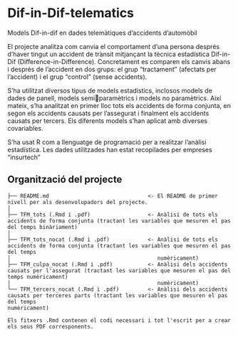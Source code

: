 # Dif-in-Dif-telematics
Models Dif-in-dif en dades telemàtiques d’accidents d’automòbil

El projecte analitza com canvia el comportament d’una persona després d’haver tingut un accident de trànsit mitjançant la tècnica estadística Dif-in-Dif (Difference-in-Difference). Concretament es comparen els canvis abans i després de l’accident en dos grups: el grup “tractament” (afectats per l’accident) i el grup “control”
(sense accidents).

S’ha utilitzat diversos tipus de models estadístics, inclosos models de dades de panell, models semiparamètrics i models no paramètrics. Així mateix, s’ha analitzat en primer lloc tots els accidents de forma conjunta, en segon els accidents causats per l’assegurat i finalment els accidents causats per tercers. Els
diferents models s’han aplicat amb diverses covariables.

S’ha usat R com a llenguatge de programació per a realitzar l’anàlisi estadística. Les dades utilitzades han estat recopilades per empreses “insurtech”

Organització del projecte
------------

    ├── README.md                               <- El README de primer nivell per als desenvolupadors del projecte.
    │ 
    ├── TFM_tots (.Rmd i .pdf)                  <- Anàlisi de tots els accidents de forma conjunta (tractant les variables que mesuren el pas del temps binàriament)
    │   
    ├── TFM_tots_nocat (.Rmd i .pdf)            <- Anàlisi de tots els accidents de forma conjunta (tractant les variables que mesuren el pas del temps 
    │                                              numèricament)
    ├── TFM_culpa_nocat (.Rmd i .pdf)           <- Anàlisi dels accidents causats per l'assegurat (tractant les variables que mesuren el pas del temps numèricament)
    │                                              numèricament)
    └── TFM_tercers_nocat (.Rmd i .pdf)         <- Anàlisi dels accidents causats per terceres parts (tractant les variables que mesuren el pas del temps                                                              numèricament)

    Els fitxers .Rmd contenen el codi necessari i tot l'escrit per a crear els seus PDF corresponents. 
